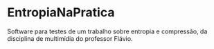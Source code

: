 # EntropiaNaPratica
Software para testes de um trabalho sobre entropia e compressão, da disciplina de multimídia do professor Flávio. 
